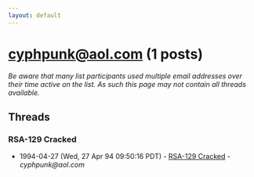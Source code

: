 ```yaml
---
layout: default
---
```


# cyphpunk@aol.com (1 posts)

_Be aware that many list participants used multiple email addresses over their time active on the list. As such this page may not contain all threads available._

## Threads

### RSA-129 Cracked
+ 1994-04-27 (Wed, 27 Apr 94 09:50:16 PDT) - [RSA-129 Cracked](/archive/1994/04/d1f461322a3e0833ff84ea701a99b754311324f26545774163a813cbc1ad203f) - _cyphpunk@aol.com_

